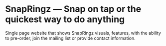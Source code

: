 # SnapRingz — Snap on tap  or the quickest way to do anything

Single page website that shows SnapRingz visuals, features, with the ability to
pre-order, join the mailing list or provide contact information.

